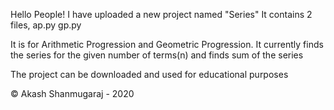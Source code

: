Hello People!
I have uploaded a new project named "Series"
It contains 2 files, 
    ap.py
    gp.py

It is for Arithmetic Progression and Geometric Progression.
It currently finds the series for the given number of terms(n) and finds sum of the series

The project can be downloaded and used for educational purposes

© Akash Shanmugaraj - 2020